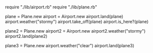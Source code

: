 require "./lib/airport.rb"
require "./lib/plane.rb"

plane = Plane.new
airport = Airport.new
airport.land(plane)
airport.weather("stormy")
airport.take_off(plane)
airport.is_here?(plane)

plane2 = Plane.new
airport2 = Airport.new
airport2.weather("stormy")
airport2.land(plane2)

plane3 = Plane.new
airport.weather("clear")
airport.land(plane3)
